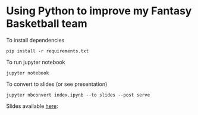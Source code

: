 # Using Python to improve my Fantasy Basketball team

To install dependencies
```commandline
pip install -r requirements.txt
```

To run jupyter notebook

```commandline
jupyter notebook
```

To convert to slides (or see presentation)

```commandline
jupyter nbconvert index.ipynb --to slides --post serve
```


Slides available [here](https://goo.gl/2ixJ6W):